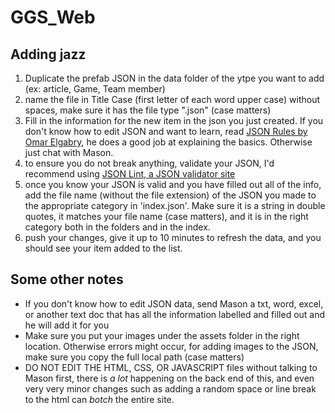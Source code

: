 # GGS_Web

## Adding jazz
1. Duplicate the prefab JSON in the data folder of the ytpe you want to add (ex: article, Game, Team member)
2. name the file in Title Case (first letter of each word upper case) without spaces, make sure it has the file type ".json" (case matters)
3. Fill in the information for the new item in the json you just created. If you don't know how to edit JSON and want to learn, read [JSON Rules by Omar Elgabry](https://medium.com/omarelgabrys-blog/json-in-a-nutshell-7d638dfea7cc), he does a good job at explaining the basics. Otherwise just chat with Mason.
4. to ensure you do not break anything, validate your JSON, I'd recommend using [JSON Lint, a JSON validator site](https://jsonlint.com/)
5. once you know your JSON is valid and you have filled out all of the info, add the file name (without the file extension) of the JSON you made to the appropriate category in 'index.json'. Make sure it is a string in double quotes, it matches your file name (case matters), and it is in the right category both in the folders and in the index.
6. push your changes, give it up to 10 minutes to refresh the data, and you should see your item added to the list.

## Some other notes
- If you don't know how to edit JSON data, send Mason a txt, word, excel, or another text doc that has all the information labelled and filled out and he will add it for you
- Make sure you put your images under the assets folder in the right location. Otherwise errors might occur, for adding images to the JSON, make sure you copy the full local path (case matters)
- DO NOT EDIT THE HTML, CSS, OR JAVASCRIPT files without talking to Mason first, there is *a lot* happening on the back end of this, and even very very minor changes such as adding a random space or line break to the html can *botch* the entire site.
